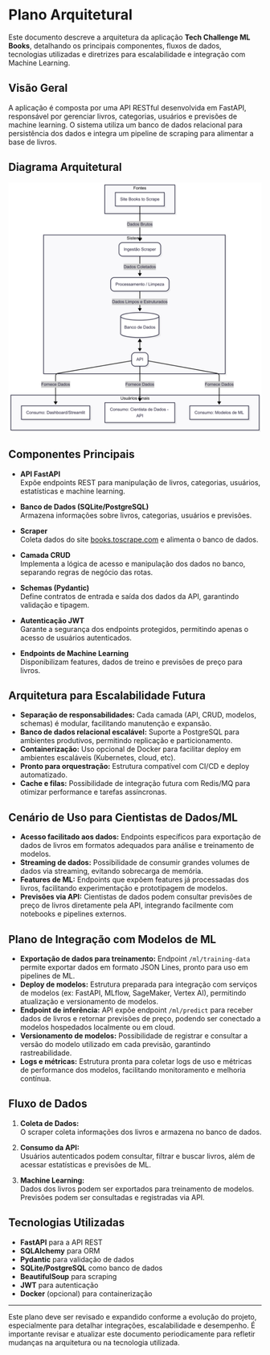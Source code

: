 # Plano Arquitetural

Este documento descreve a arquitetura da aplicação **Tech Challenge ML Books**, detalhando os principais componentes, fluxos de dados, tecnologias utilizadas e diretrizes para escalabilidade e integração com Machine Learning.

## Visão Geral

A aplicação é composta por uma API RESTful desenvolvida em FastAPI, responsável por gerenciar livros, categorias, usuários e previsões de machine learning. O sistema utiliza um banco de dados relacional para persistência dos dados e integra um pipeline de scraping para alimentar a base de livros.

## Diagrama Arquitetural

![Diagrama Arquitetural](mermaid-arquitetura.png)

## Componentes Principais

- **API FastAPI**  
  Expõe endpoints REST para manipulação de livros, categorias, usuários, estatísticas e machine learning.

- **Banco de Dados (SQLite/PostgreSQL)**  
  Armazena informações sobre livros, categorias, usuários e previsões.

- **Scraper**  
  Coleta dados do site [books.toscrape.com](https://books.toscrape.com/) e alimenta o banco de dados.

- **Camada CRUD**  
  Implementa a lógica de acesso e manipulação dos dados no banco, separando regras de negócio das rotas.

- **Schemas (Pydantic)**  
  Define contratos de entrada e saída dos dados da API, garantindo validação e tipagem.

- **Autenticação JWT**  
  Garante a segurança dos endpoints protegidos, permitindo apenas o acesso de usuários autenticados.

- **Endpoints de Machine Learning**  
  Disponibilizam features, dados de treino e previsões de preço para livros.

## Arquitetura para Escalabilidade Futura

- **Separação de responsabilidades:** Cada camada (API, CRUD, modelos, schemas) é modular, facilitando manutenção e expansão.
- **Banco de dados relacional escalável:** Suporte a PostgreSQL para ambientes produtivos, permitindo replicação e particionamento.
- **Containerização:** Uso opcional de Docker para facilitar deploy em ambientes escaláveis (Kubernetes, cloud, etc).
- **Pronto para orquestração:** Estrutura compatível com CI/CD e deploy automatizado.
- **Cache e filas:** Possibilidade de integração futura com Redis/MQ para otimizar performance e tarefas assíncronas.

## Cenário de Uso para Cientistas de Dados/ML

- **Acesso facilitado aos dados:** Endpoints específicos para exportação de dados de livros em formatos adequados para análise e treinamento de modelos.
- **Streaming de dados:** Possibilidade de consumir grandes volumes de dados via streaming, evitando sobrecarga de memória.
- **Features de ML:** Endpoints que expõem features já processadas dos livros, facilitando experimentação e prototipagem de modelos.
- **Previsões via API:** Cientistas de dados podem consultar previsões de preço de livros diretamente pela API, integrando facilmente com notebooks e pipelines externos.

## Plano de Integração com Modelos de ML

- **Exportação de dados para treinamento:** Endpoint `/ml/training-data` permite exportar dados em formato JSON Lines, pronto para uso em pipelines de ML.
- **Deploy de modelos:** Estrutura preparada para integração com serviços de modelos (ex: FastAPI, MLflow, SageMaker, Vertex AI), permitindo atualização e versionamento de modelos.
- **Endpoint de inferência:** API expõe endpoint `/ml/predict` para receber dados de livros e retornar previsões de preço, podendo ser conectado a modelos hospedados localmente ou em cloud.
- **Versionamento de modelos:** Possibilidade de registrar e consultar a versão do modelo utilizado em cada previsão, garantindo rastreabilidade.
- **Logs e métricas:** Estrutura pronta para coletar logs de uso e métricas de performance dos modelos, facilitando monitoramento e melhoria contínua.

## Fluxo de Dados

1. **Coleta de Dados:**  
   O scraper coleta informações dos livros e armazena no banco de dados.

2. **Consumo da API:**  
   Usuários autenticados podem consultar, filtrar e buscar livros, além de acessar estatísticas e previsões de ML.

3. **Machine Learning:**  
   Dados dos livros podem ser exportados para treinamento de modelos. Previsões podem ser consultadas e registradas via API.

## Tecnologias Utilizadas

- **FastAPI** para a API REST
- **SQLAlchemy** para ORM
- **Pydantic** para validação de dados
- **SQLite/PostgreSQL** como banco de dados
- **BeautifulSoup** para scraping
- **JWT** para autenticação
- **Docker** (opcional) para containerização

---

Este plano deve ser revisado e expandido conforme a evolução do projeto, especialmente para detalhar integrações, escalabilidade e desempenho. É importante revisar e atualizar este documento periodicamente para refletir mudanças na arquitetura ou na tecnologia utilizada.